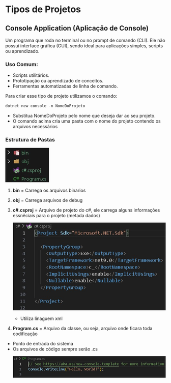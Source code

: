# Tipos de Projetos

## Console Application (Aplicação de Console)

Um programa que roda no terminal ou no prompt de comando (CLI). Ele não possui interface gráfica (GUI), sendo ideal para aplicações simples, scripts ou aprendizado.

### Uso Comum:
* Scripts utilitários.
* Prototipação ou aprendizado de conceitos.
* Ferramentas automatizadas de linha de comando.

Para criar esse tipo de projeto utilizamos o comando:

```powershell
dotnet new console -n NomeDoProjeto
```

* Substitua NomeDoProjeto pelo nome que deseja dar ao seu projeto.
* O comando acima cria uma pasta com o nome do projeto contendo os arquivos necessários

### Estrutura de Pastas

<p align="left">
  <img alt="TeEstrutura de pastas projeto console C#" src="./img/Estrutura de pastas.jpg">
</p>

1. **bin** = Carrega os arquivos binarios
2. **obj** = Carrega arquivos de debug
3. **c#.csproj** = Arquivo de projeto do c#, ele carrega alguns informações essnêciais para o projeto (metada dados)
    <p align="left">
    <img alt="Teste Modelo Cascata" src="./img/csproj.jpg">
    </p>

    * Utiliza linaguem xml 
4. **Program.cs** = Arquivo da classe, ou seja, arquivo onde ficara toda codificação
  * Ponto de entrada do sistema
  * Os arquivos de código sempre serão .cs
    <p align="left">
    <img alt="Teste Modelo Cascata" src="./img/programcs.jpg">
    </p>